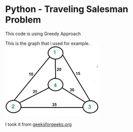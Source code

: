 # Python - Traveling Salesman Problem 
This code is using Greedy Approach

This is the graph that i used for example.  
![Graph Illustration](/Euler12-300x225.png)

I took it from [geeksforgeeks.org](https://www.geeksforgeeks.org/traveling-salesman-problem-tsp-implementation/)


